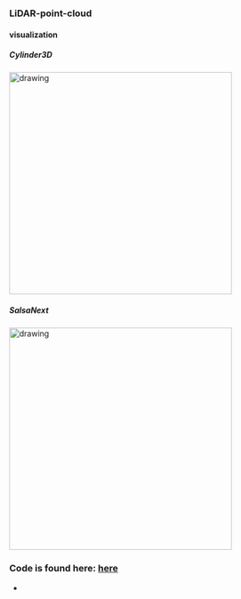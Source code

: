 ### LiDAR-point-cloud 


#### visualization

##### Cylinder3D
<img src="https://github.com/jabergius33/LiDAR-point-cloud/blob/main/gifs/With_%20FalsePositive/cylinder.gif" alt="drawing" width="400"/>


##### SalsaNext
<img src="https://github.com/jabergius33/LiDAR-point-cloud/blob/main/gifs/With_%20FalsePositive/salsanext.gif" alt="drawing" width="400"/>


### Code is found here: [here](https://github.com/jabergius33/LiDAR-point-cloud/tree/main/Code)
*
